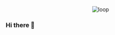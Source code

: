 <div id="header" align='center'>
   <image src="https://media1.giphy.com/media/skU5qA0NB7Y0o/giphy.gif?cid=790b76112f44838c57aa832b9c4ffbf45ee463a0d4ab631c&rid=giphy.gif&ct=g" alt="loop">
</div>

### Hi there 👋

  


<!--
**mabanu/MaBaNu** is a ✨ _special_ ✨ repository because its `README.md` (this file) appears on your GitHub profile.

Here are some ideas to get you started:

- 🔭 I’m currently working on ...
- 🌱 I’m currently learning ...
- 👯 I’m looking to collaborate on ...
- 🤔 I’m looking for help with ...
- 💬 Ask me about ...
- 📫 How to reach me: ...
- 😄 Pronouns: ...
- ⚡ Fun fact: ...
-->
